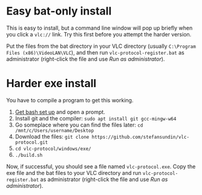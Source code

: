 # Easy bat-only install

This is easy to install, but a command line window will pop up briefly when you click a `vlc://` link. Try this first before you attempt the harder version.

Put the files from the bat directory in your VLC directory (usually `C:\Program Files (x86)\VideoLAN\VLC`), and then run `vlc-protocol-register.bat` as administrator (right-click the file and use _Run as administrator_).

# Harder exe install

You have to compile a program to get this working.

1. [Get bash set up](https://msdn.microsoft.com/en-us/commandline/wsl/about) and open a prompt.
2. Install git and the compiler: `sudo apt install git gcc-mingw-w64`
3. Go someplace where you can find the files later: `cd /mnt/c/Users/username/Desktop`
4. Download the files: `git clone https://github.com/stefansundin/vlc-protocol.git`
5. `cd vlc-protocol/windows/exe/`
6. `./build.sh`

Now, if successful, you should see a file named `vlc-protocol.exe`. Copy the exe file and the bat files to your VLC directory and run `vlc-protocol-register.bat` as administrator (right-click the file and use _Run as administrator_).
